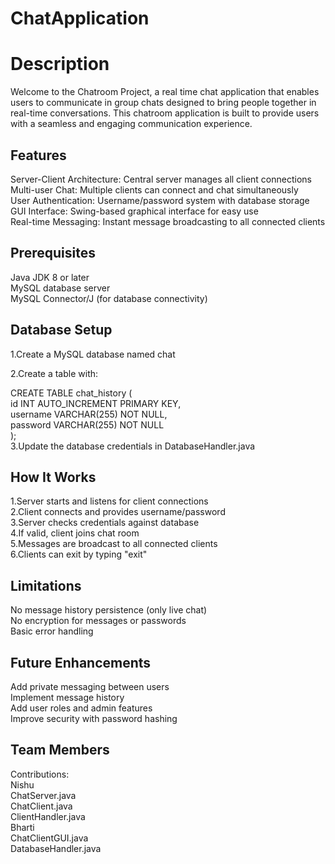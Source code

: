 # ChatApplication

# Description

Welcome to the Chatroom Project, a real time chat application that enables users to communicate in group chats
designed to bring people together in real-time conversations. This chatroom application is built to provide users
with a seamless and engaging communication experience.

## Features
Server-Client Architecture: Central server manages all client connections  
Multi-user Chat: Multiple clients can connect and chat simultaneously  
User Authentication: Username/password system with database storage  
GUI Interface: Swing-based graphical interface for easy use  
Real-time Messaging: Instant message broadcasting to all connected clients  

## Prerequisites
Java JDK 8 or later  
MySQL database server  
MySQL Connector/J (for database connectivity)  

## Database Setup
1.Create a MySQL database named chat  

2.Create a table with:  

CREATE TABLE chat_history (  
id INT AUTO_INCREMENT PRIMARY KEY,  
username VARCHAR(255) NOT NULL,  
password VARCHAR(255) NOT NULL  
);  
3.Update the database credentials in DatabaseHandler.java  


## How It Works
1.Server starts and listens for client connections  
2.Client connects and provides username/password  
3.Server checks credentials against database  
4.If valid, client joins chat room  
5.Messages are broadcast to all connected clients  
6.Clients can exit by typing "exit"  

## Limitations
No message history persistence (only live chat)  
No encryption for messages or passwords  
Basic error handling  

## Future Enhancements
Add private messaging between users  
Implement message history  
Add user roles and admin features  
Improve security with password hashing  

## Team Members
Contributions:  
Nishu  
  ChatServer.java  
  ChatClient.java  
  ClientHandler.java  
Bharti  
  ChatClientGUI.java  
  DatabaseHandler.java  